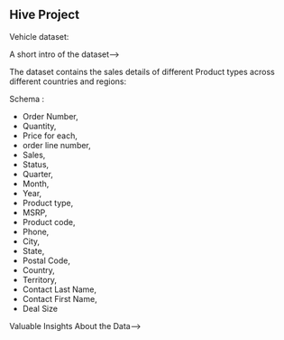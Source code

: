 ## Hive Project 

Vehicle dataset:

A short intro of the dataset-->

The dataset contains the sales details of different Product types across different countries and regions:

Schema :
* Order Number,
* Quantity,
* Price for each,
* order line number,
* Sales,
* Status,
* Quarter,
* Month,
* Year,
* Product type,
* MSRP,
* Product code,
* Phone,
* City,
* State,
* Postal Code,
* Country,
* Territory,
* Contact Last Name,
* Contact First Name,
* Deal Size

Valuable Insights About the Data-->
